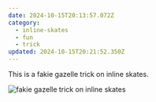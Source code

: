 ```yaml
---
date: 2024-10-15T20:13:57.072Z
category:
  - inline-skates
  - fun
  - trick
updated: 2024-10-15T20:21:52.350Z
---
```


This is a fakie gazelle trick on inline skates.

![fakie gazelle trick on inline skates](https://giacomodebidda.com/media/photos/2024/10/15/gazelle-1.png)
